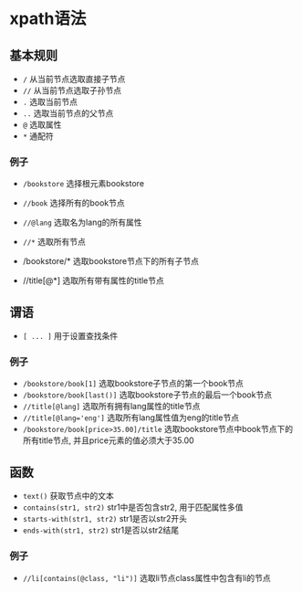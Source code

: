 

# xpath语法

## 基本规则
* `/`  从当前节点选取直接子节点
* `//` 从当前节点选取子孙节点
* `.`  选取当前节点
* `..` 选取当前节点的父节点
* `@`  选取属性
* `*`  通配符


### 例子
* `/bookstore`    选择根元素bookstore
* `//book`        选择所有的book节点
* `//@lang`       选取名为lang的所有属性

* `//*`            选取所有节点 
* /bookstore/*      选取bookstore节点下的所有子节点
* //title[@*]      选取所有带有属性的title节点


## 谓语
* `[ ... ]` 用于设置查找条件

### 例子
* `/bookstore/book[1]`    选取bookstore子节点的第一个book节点
* `/bookstore/book[last()]` 选取bookstore子节点的最后一个book节点
* `//title[@lang]`     选取所有拥有lang属性的title节点
* `//title[@lang='eng']`     选取所有lang属性值为eng的title节点
* `/bookstore/book[price>35.00]/title`  选取bookstore节点中book节点下的所有title节点, 并且price元素的值必须大于35.00



## 函数
* `text()` 获取节点中的文本
* `contains(str1, str2)` str1中是否包含str2, 用于匹配属性多值
* `starts-with(str1, str2)`  str1是否以str2开头
* `ends-with(str1, str2)`    str1是否以str2结尾

### 例子
* `//li[contains(@class, "li")]` 选取li节点class属性中包含有li的节点